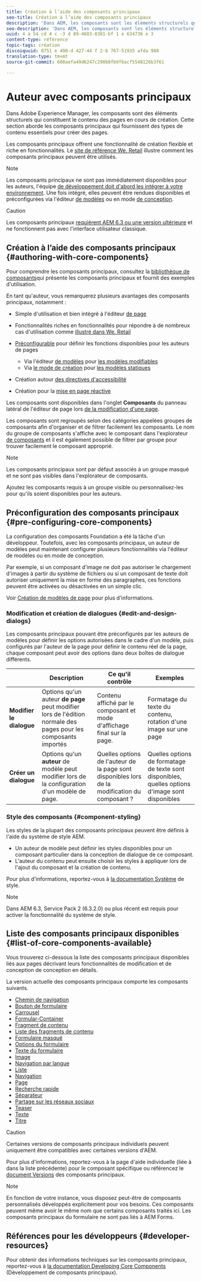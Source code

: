 ```yaml
---
title: Création à l’aide des composants principaux
seo-title: Création à l’aide des composants principaux
description: 'Dans AEM, les composants sont les éléments structurels qui représentent le contenu des pages créées : les composants principaux offrent une fonctionnalité de création flexible et riche en fonctionnalités.'
seo-description: 'Dans AEM, les composants sont les éléments structurels qui représentent le contenu des pages créées : les composants principaux offrent une fonctionnalité de création flexible et riche en fonctionnalités.'
uuid: 4 a 54 cd 4 c -3 d 89-4683-8301-bf 1 e 634736 e 3
content-type: référence
topic-tags: création
discoiquuid: 8751 e 490-d 427-44 f 2-b 767-51935 afda 988
translation-type: tm+mt
source-git-commit: 600aefa49d6247c290b8fb9f6acf5548126b3f61

---
```



# Auteur avec composants principaux

Dans Adobe Experience Manager, les composants sont des éléments structurels qui constituent le contenu des pages en cours de création. Cette section aborde les composants principaux qui fournissent des types de contenu essentiels pour créer des pages.

Les composants principaux offrent une fonctionnalité de création flexible et riche en fonctionnalités. Le [site de référence We. Retail](https://helpx.adobe.com/experience-manager/6-5/sites/developing/using/we-retail.html) illustre comment les composants principaux peuvent être utilisés.

>[!NOTE]
>
>Les composants principaux ne sont pas immédiatement disponibles pour les auteurs, l&#39;équipe [de développement doit d&#39;abord les intégrer à votre environnement](using.md). Une fois intégré, elles peuvent être rendues disponibles et préconfigurées via l&#39;éditeur [de modèles](https://helpx.adobe.com/experience-manager/6-5/sites/authoring/using/templates.html) ou en mode [de conception](https://helpx.adobe.com/experience-manager/6-5/sites/authoring/using/default-components-designmode.html).

>[!CAUTION]
>
>Les composants principaux [requièrent AEM 6.3 ou une version ultérieure](versions.md) et ne fonctionnent pas avec l&#39;interface utilisateur classique.

## Création à l’aide des composants principaux {#authoring-with-core-components}

Pour comprendre les composants principaux, consultez la [bibliothèque de composants](http://opensource.adobe.com/aem-core-wcm-components/library.html)qui présente les composants principaux et fournit des exemples d&#39;utilisation.

En tant qu&#39;auteur, vous remarquerez plusieurs avantages des composants principaux, notamment :

* Simple d&#39;utilisation et bien intégré à l&#39;éditeur [de page](https://helpx.adobe.com/experience-manager/6-5/sites/authoring/using/editing-content.html)
* Fonctionnalités riches en fonctionnalités pour répondre à de nombreux cas d&#39;utilisation comme [illustré dans We. Retail](https://helpx.adobe.com/experience-manager/6-5/sites/developing/using/we-retail.html)
* [Préconfigurable](#pre-configuring-core-components) pour définir les fonctions disponibles pour les auteurs de pages
   * Via l&#39;éditeur [de modèles](https://helpx.adobe.com/experience-manager/6-5/sites/authoring/using/templates.html) pour [les modèles modifiables](https://helpx.adobe.com/experience-manager/6-5/sites/developing/using/page-templates-editable.html)
   * Via [le mode de création](https://helpx.adobe.com/experience-manager/6-5/sites/authoring/using/default-components-designmode.html) pour [les modèles statiques](https://helpx.adobe.com/experience-manager/6-5/sites/developing/using/page-templates-static.html)

* Création autour [des directives d&#39;accessibilité](https://helpx.adobe.com/experience-manager/6-5/managing/using/web-accessibility.html)

* Création pour la [mise en page réactive](https://helpx.adobe.com/experience-manager/6-5/sites/authoring/using/responsive-layout.html)

Les composants sont disponibles dans l&#39;onglet **Composants** du panneau latéral de l&#39;éditeur de page lors [de la modification d&#39;une page](https://helpx.adobe.com/experience-manager/6-5/sites/authoring/using/editing-content.html).

Les composants sont regroupés selon des catégories appelées groupes de composants afin d&#39;organiser et de filtrer facilement les composants. Le nom du groupe de composants s&#39;affiche avec le composant dans l&#39;explorateur [de composants](https://helpx.adobe.com/experience-manager/6-5/sites/authoring/using/editing-content.html) et il est également possible de filtrer par groupe pour trouver facilement le composant approprié.

>[!NOTE]
>
>Les composants principaux sont par défaut associés à un groupe masqué et ne sont pas visibles dans l&#39;explorateur de composants.
>
>Ajoutez les composants requis à un groupe visible ou personnalisez-les pour qu&#39;ils soient disponibles pour les auteurs.

## Préconfiguration des composants principaux {#pre-configuring-core-components}

La configuration des composants Foundation a été la tâche d&#39;un développeur. Toutefois, avec les composants principaux, un auteur de modèles peut maintenant configurer plusieurs fonctionnalités via l&#39;éditeur de modèles ou en mode de conception.

Par exemple, si un composant d&#39;image ne doit pas autoriser le chargement d&#39;images à partir du système de fichiers ou si un composant de texte doit autoriser uniquement la mise en forme des paragraphes, ces fonctions peuvent être activées ou désactivées en un simple clic.

Voir [Création de modèles de page](https://helpx.adobe.com/experience-manager/6-5/sites/authoring/using/templates.html) pour plus d&#39;informations.

### Modification et création de dialogues {#edit-and-design-dialogs}

Les composants principaux pouvant être préconfigurés par les auteurs de modèles pour définir les options autorisées dans le cadre d&#39;un modèle, puis configurés par l&#39;auteur de la page pour définir le contenu réel de la page, chaque composant peut avoir des options dans deux boîtes de dialogue différents.

|  | Description | Ce qu&#39;il contrôle | Exemples |
|--- |--- |--- |--- |
| **Modifier le dialogue** | Options qu&#39;un auteur **de page** peut modifier lors de l&#39;édition normale des pages pour les composants importés | Contenu affiché par le composant et mode d&#39;affichage final sur la page. | Formatage du texte du contenu, rotation d&#39;une image sur une page |
| **Créer un dialogue** | Options qu&#39;un **auteur** de modèle peut modifier lors de la configuration d&#39;un modèle de page. | Quelles options de l&#39;auteur de la page sont disponibles lors de la modification du composant ? | Quelles options de formatage de texte sont disponibles, quelles options d&#39;image sont disponibles |

### Style des composants {#component-styling}

Les styles de la plupart des composants principaux peuvent être définis à l&#39;aide du système de style AEM.

* Un auteur de modèle peut définir les styles disponibles pour un composant particulier dans la conception de dialogue de ce composant.
* L&#39;auteur du contenu peut ensuite choisir les styles à appliquer lors de l&#39;ajout du composant et la création de contenu.

Pour plus d&#39;informations, reportez-vous à [la documentation Système](https://helpx.adobe.com/experience-manager/6-5/sites/authoring/using/style-system.html) de style.

>[!NOTE]
>
>Dans AEM 6.3, Service Pack 2 (6.3.2.0) ou plus récent est requis pour activer la fonctionnalité du système de style.

## Liste des composants principaux disponibles {#list-of-core-components-available}

Vous trouverez ci-dessous la liste des composants principaux disponibles liés aux pages décrivant leurs fonctionnalités de modification et de conception de conception en détails.

La version actuelle des composants principaux comporte les composants suivants.

* [Chemin de navigation](breadcrumb.md)
* [Bouton de formulaire](form-button.md)
* [Carrousel](carousel.md)
* [Formular-Container](form-container.md)
* [Fragment de contenu](content-fragment-component.md)
* [Liste des fragments de contenu](content-fragment-list.md)
* [Formulaire masqué](form-hidden.md)
* [Options du formulaire](form-options.md)
* [Texte du formulaire](form-text.md)
* [Image](image.md)
* [Navigation par langue](language-navigation.md)
* [Liste](list.md)
* [Navigation](navigation.md)
* [Page](page.md)
* [Recherche rapide](quick-search.md)
* [Séparateur](separator.md)
* [Partage sur les réseaux sociaux](sharing.md)
* [Teaser](teaser.md)
* [Texte](text.md)
* [Titre](title.md)

>[!CAUTION]
>
>Certaines versions de composants principaux individuels peuvent uniquement être compatibles avec certaines versions d&#39;AEM.
>
>Pour plus d&#39;informations, reportez-vous à la page d&#39;aide individuelle (liée à dans la liste précédente) pour le composant spécifique ou référencez le [document Versions](versions.md) des composants principaux.

>[!NOTE]
>
>En fonction de votre instance, vous disposez peut-être de composants personnalisés développés explicitement pour vos besoins. Ces composants peuvent même avoir le même nom que certains composants traités ici.
>Les composants principaux du formulaire ne sont pas liés à AEM Forms.

## Références pour les développeurs {#developer-resources}

Pour obtenir des informations techniques sur les composants principaux, reportez-vous à [la documentation Developing Core Components](developing.md) (Développement de composants principaux).

